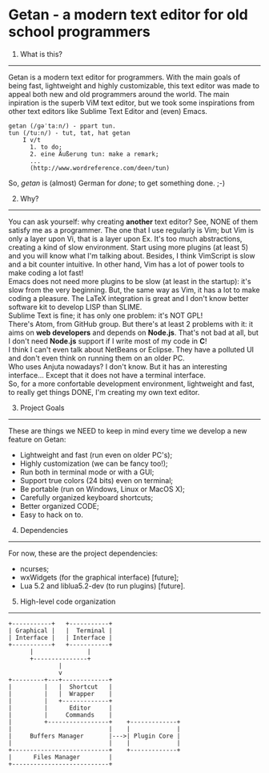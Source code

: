 Getan - a modern text editor for old school programmers
=======================================================

1. What is this?
----------------
Getan is a modern text editor for programmers. With the main goals of being
fast, lightweight and highly customizable, this text editor was made to appeal
both new and old programmers around the world. The main inpiration is the superb
ViM text editor, but we took some inspirations from other text editors like
Sublime Text Editor and (even) Emacs.

    getan (/ɡəˈtaːn/) - ppart tun.
    tun (/tuːn/) - tut, tat, hat getan
        I v/t
          1. to do;
          2. eine Äußerung tun: make a remark;
          ...
          (http://www.wordreference.com/deen/tun)

So, *getan* is (almost) German for *done*; to get something done. ;-)

2. Why?
-------
You can ask yourself: why creating **another** text editor? See, NONE of them
satisfy me as a programmer. The one that I use regularly is Vim; but Vim is only
a layer upon Vi, that is a layer upon Ex. It's too much abstractions, creating a
kind of slow environment. Start using more plugins (at least 5) and you will
know what I'm talking about. Besides, I think VimScript is slow and a bit
counter intuitive. In other hand, Vim has a lot of power tools to make coding a
lot fast!<br />
Emacs does not need more plugins to be slow (at least in the startup): it's slow
from the very beginning. But, the same way as Vim, it has a lot to make coding
a pleasure. The LaTeX integration is great and I don't know better software kit
to develop LISP than SLIME.<br />
Sublime Text is fine; it has only one problem: it's NOT GPL!<br />
There's Atom, from GitHub group. But there's at least 2 problems with it: it
aims on **web developers** and depends on **Node.js**. That's not bad at all,
but I don't need **Node.js** support if I write most of my code in **C**!<br />
I think I can't even talk about NetBeans or Eclipse. They have a polluted UI
and don't even think on running them on an older PC.<br />
Who uses Anjuta nowadays? I don't know. But it has an interesting interface...
Except that it does not have a terminal interface.<br />
So, for a more confortable development environment, lightweight and fast, to
really get things DONE, I'm creating my own text editor.

3. Project Goals
----------------
These are things we NEED to keep in mind every time we develop a new feature on
Getan:
  - Lightweight and fast (run even on older PC's);
  - Highly customization (we can be fancy too!);
  - Run both in terminal mode or with a GUI;
  - Support true colors (24 bits) even on terminal;
  - Be portable (run on Windows, Linux or MacOS X);
  - Carefully organized keyboard shortcuts;
  - Better organized CODE;
  - Easy to hack on to.

4. Dependencies
---------------
For now, these are the project dependencies:
  - ncurses;
  - wxWidgets (for the graphical interface) [future];
  - Lua 5.2 and liblua5.2-dev (to run plugins) [future].

5. High-level code organization
-------------------------------

    +-----------+   +-----------+
    | Graphical |   |  Terminal |
    | Interface |   | Interface |
    +-----------+   +-----------+
          |               |
          +---------------+
                  |
                  v
    +---------+---+-------------+
    |         |   |  Shortcut   |
    |         |   |  Wrapper    |
    |         |   +-------------+
    |         |      Editor     |
    |         |     Commands    |
    |         +-----------------+    +-------------+
    |                           |    |             |
    |     Buffers Manager       |--->| Plugin Core |
    |                           |    |             |
    +---------------------------+    +-------------+
    |      Files Manager        |
    +---------------------------+
